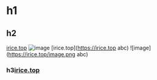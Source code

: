 # h1
## h2 

[irice.top](https://irice.top)
![image](https://irice.top/image.png)
[irice.top](https://irice.top abc)
![image](https://irice.top/image.png abc)

### h3[irice.top](https://irice.top)
